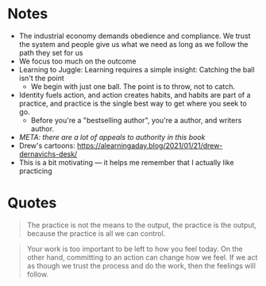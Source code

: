 # Notes

- The industrial economy demands obedience and compliance. We trust the system and people give us what we need as long as we follow the path they set for us
- We focus too much on the outcome
- Learning to Juggle: Learning requires a simple insight: Catching the ball isn't the point
	- We begin with just one ball. The point is to throw, not to catch.
- Identity fuels action, and action creates habits, and habits are part of a practice, and practice is the single best way to get where you seek to go.
	- Before you're a "bestselling author", you're a author, and writers author.
- *META: there are a lot of appeals to authority in this book*
- Drew's  cartoons: https://alearningaday.blog/2021/01/21/drew-dernavichs-desk/
- This is a bit motivating — it helps me remember that I actually like practicing

# Quotes

>The practice is not the means to the output, the practice is the output, because the practice is all we can control.

>Your work is too important to be left to how you feel today. On the other hand, committing to an action can change how we feel. If we act as though we trust the process and do the work, then the feelings will follow.
